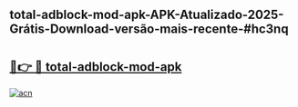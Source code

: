 ## total-adblock-mod-apk-APK-Atualizado-2025-Grátis-Download-versão-mais-recente-#hc3nq

# <h2><a href="https://ainizakaria.my?title=total-adblock-mod-apk&ref=20M">🔗👉 🔴 total-adblock-mod-apk</a></h2>

[![acn](https://github.com/user-attachments/assets/0f9c940e-d8b0-45ae-aac7-cd30a18b3e1c)](https://ainizakaria.my?title=total-adblock-mod-apk&ref=20M)

